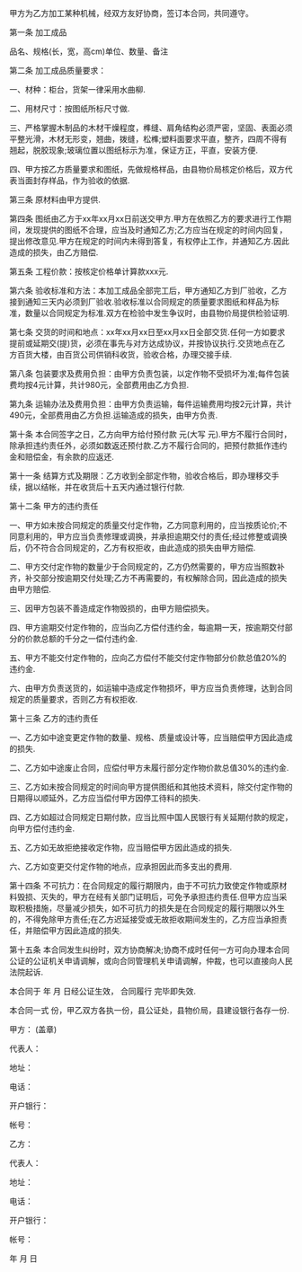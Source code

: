 
 


甲方为乙方加工某种机械，经双方友好协商，签订本合同，共同遵守。


第一条 加工成品


品名、规格(长，宽，高cm)单位、数量、备注


第二条 加工成品质量要求：


一、材种：柜台，货架一律采用水曲柳.


二、用材尺寸：按图纸所标尺寸做.


三、严格掌握木制品的木材干燥程度，榫缝、肩角结构必须严密，坚固、表面必须平整光滑，木材无形变，翘曲，拨缝，松榫;塑料面要求平直，整齐，四周不得有翘起，脱胶现象;玻璃位置以图纸标示为准，保证方正，平直，安装方便.


四、甲方按乙方质量要求和图纸，先做规格样品，由县物价局核定价格后，双方代表当面封存样品，作为验收的依据.


第三条 原材料由甲方提供.


第四条 图纸由乙方于xx年xx月xx日前送交甲方.甲方在依照乙方的要求进行工作期间，发现提供的图纸不合理，应当及时通知乙方;乙方应当在规定的时间内回复，提出修改意见.甲方在规定的时间内未得到答复，有权停止工作，并通知乙方.因此造成的损失，由乙方赔偿.


第五条 工程价款：按核定价格单计算款xxx元.


第六条 验收标准和方法：本加工成品全部完工后，甲方通知乙方到厂验收，乙方接到通知三天内必须到厂验收.验收标准以合同规定的质量要求图纸和样品为标准，数量以合同规定为标准.双方在检验中发生争议时，由县物价局提供检验证明.


第七条 交货的时间和地点：xx年xx月xx日至xx月xx日全部交货.任何一方如要求提前或延期交(提)货，必须在事先与对方达成协议，并按协议执行.交货地点在乙方百货大楼，由百货公司供销科收货，验收合格，办理交接手续.


第八条 包装要求及费用负担：由甲方负责包装，以定作物不受损坏为准;每件包装费均按4元计算，共计980元，全部费用由乙方负担.


第九条 运输办法及费用负担：由甲方负责运输，每件运输费用均按2元计算，共计490元，全部费用由乙方负担.运输造成的损失，由甲方负责.


第十条 本合同签字之日，乙方向甲方给付预付款 元(大写   元).甲方不履行合同时，除承担违约责任外，必须如数返还预付款.乙方不履行合同的，把预付款抵作违约金和赔偿金，有余款的应返还.


第十一条 结算方式及期限：乙方收到全部定作物，验收合格后，即办理移交手续，据以结帐，并在收货后十五天内通过银行付款.


第十二条 甲方的违约责任


一、甲方如未按合同规定的质量交付定作物，乙方同意利用的，应当按质论价;不同意利用的，甲方应当负责修理或调换，并承担逾期交付的责任;经过修整或调换后，仍不符合合同规定的，乙方有权拒收，由此造成的损失由甲方赔偿.


二、甲方交付定作物的数量少于合同规定的，乙方仍然需要的，甲方应当照数补齐，补交部分按逾期交付处理;乙方不再需要的，有权解除合同，因此造成的损失由甲方赔偿.


三、因甲方包装不善造成定作物毁损的，由甲方赔偿损失。


四、甲方逾期交付定作物的，应当向乙方偿付违约金，每逾期一天，按逾期交付部分的价款总额的千分之一偿付违约金.


五、甲方不能交付定作物的，应向乙方偿付不能交付定作物部分价款总值20%的违约金.


六、由甲方负责送货的，如运输中造成定作物损坏，甲方应当负责修理，达到合同规定的质量要求，否则乙方有权拒收.


第十三条 乙方的违约责任


一、乙方如中途变更定作物的数量、规格、质量或设计等，应当赔偿甲方因此造成的损失.


二、乙方如中途废止合同，应偿付甲方未履行部分定作物价款总值30%的违约金.


三、乙方如未按合同规定的时间向甲方提供图纸和其他技术资料，除交付定作物的日期得以顺延外，乙方应当偿付甲方因停工待料的损失.


四、乙方如超过合同规定日期付款，应当比照中国人民银行有关延期付款的规定，向甲方偿付违约金.


五、乙方如无故拒绝接收定作物，应当赔偿甲方因此造成的损失.


六、乙方如变更交付定作物的地点，应承担因此而多支出的费用.


第十四条 不可抗力：在合同规定的履行期限内，由于不可抗力致使定作物或原材料毁损、灭失的，甲方在经有关部门证明后，可免予承担违约责任.但甲方应当采取积极措施，尽量减少损失，如不可抗力的损失是在合同规定的履行期限以外生的，不得免除甲方责任;在乙方迟延接受或无故拒收期间发生的，乙方应当承担责任，并赔偿甲方因此造成的损失.


第十五条 本合同发生纠纷时，双方协商解决;协商不成时任何一方可向办理本合同公证的公证机关申请调解，或向合同管理机关申请调解，仲裁，也可以直接向人民法院起诉.


本合同于 年 月 日经公证生效，
合同履行
完毕即失效.


本合同一式 份，甲乙双方各执一份，县公证处，县物价局，县建设银行各存一份.


甲方： (盖章)


代表人：


地址：


电话：


开户银行：


帐号：


乙方：


代表人：


地址：


电话：


开户银行：


帐号：


年 月 日
 


 

 
 
 
 
 
  


  
 

  


  


  
 
 
 
 

